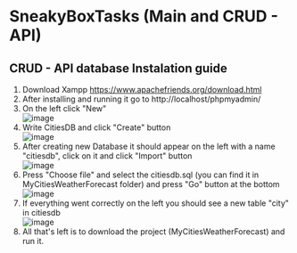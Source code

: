 # SneakyBoxTasks (Main and CRUD - API)
## CRUD - API database Instalation guide
1. Download Xampp https://www.apachefriends.org/download.html
2. After installing and running it go to http://localhost/phpmyadmin/
3. On the left click "New" <br />
![image](https://user-images.githubusercontent.com/61378897/104850092-ae557500-58f5-11eb-9ab6-47139dc2d02a.png)
4. Write CitiesDB and click "Create" button <br />
![image](https://user-images.githubusercontent.com/61378897/104850424-a8f92a00-58f7-11eb-91ec-27a9cb2d3994.png)
5. After creating new Database it should appear on the left with a name "citiesdb", click on it and click "Import" button <br />
![image](https://user-images.githubusercontent.com/61378897/104850255-aea24000-58f6-11eb-9a75-cb80d361d16b.png)
6. Press "Choose file" and select the citiesdb.sql (you can find it in MyCitiesWeatherForecast folder) and press "Go" button at the bottom <br />
![image](https://user-images.githubusercontent.com/61378897/104850300-f7f28f80-58f6-11eb-9ddb-8ad87dfdd76a.png)
7. If everything went correctly on the left you should see a new table "city" in citiesdb <br />
![image](https://user-images.githubusercontent.com/61378897/104850357-4869ed00-58f7-11eb-91e4-7bc00f747eea.png)
8. All that's left is to download the project (MyCitiesWeatherForecast) and run it.
